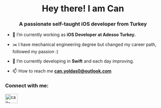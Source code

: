 <h1 align="center">Hey there! I am Can</h1>
<h3 align="center">A passionate self-taught iOS developer from Turkey</h3>

- 🔭  I’m currently working as **iOS Developer at Adesso Turkey.** 

- ✂️   I have mechanical engineering degree but changed my career path, followed my passion :)

- 🌱  I’m currently developing in **Swift** and each day improving.

- 📫 How to reach me **can.yoldas0@outlook.com**

<h3 align="left">Connect with me:</h3>
<p align="left">
<a href="https://www.linkedin.com/in/canyoldas0/" target="blank"><img align="center" src="https://raw.githubusercontent.com/rahuldkjain/github-profile-readme-generator/master/src/images/icons/Social/linked-in-alt.svg" alt="can-yoldas" height="30" width="40" /></a>

